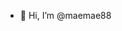 - 👋 Hi, I’m @maemae88


<!---
maemae88/maemae88 is a ✨ special ✨ repository because its `README.md` (this file) appears on your GitHub profile.
You can click the Preview link to take a look at your changes.
--->
